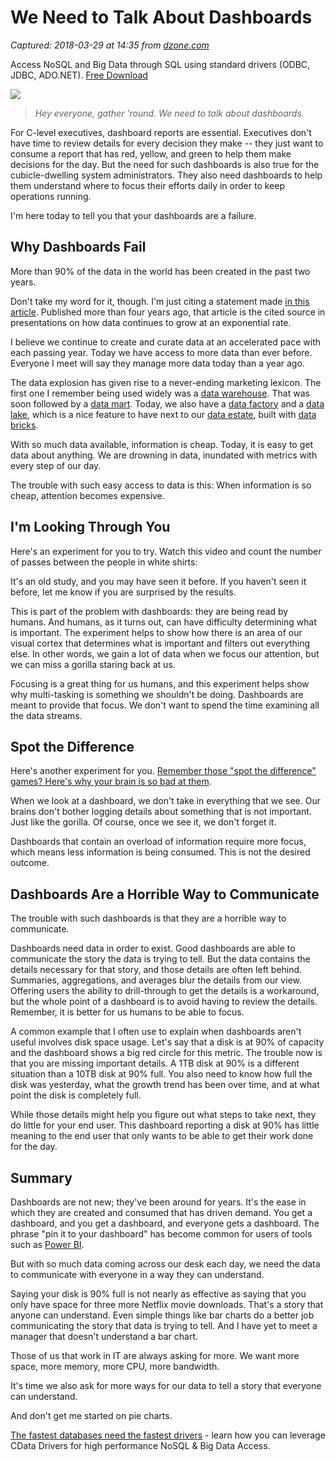 # We Need to Talk About Dashboards

_Captured: 2018-03-29 at 14:35 from [dzone.com](https://dzone.com/articles/we-need-to-talk-about-dashboards?edition=370196&utm_source=Zone%20Newsletter&utm_medium=email&utm_campaign=big%20data%202018-03-29)_

Access NoSQL and Big Data through SQL using standard drivers (ODBC, JDBC, ADO.NET). [Free Download ](https://dzone.com/go?i=250345&u=https%3A%2F%2Fwww.cdata.com%2Ftech%2Fbigdata%2F%3Futm_source%3Ddzone%26utm_medium%3Dbump3%2520)

![](https://thomaslarock.com/wp-content/uploads/2018/03/piechart-600x477.png?x74410)

> _Hey everyone, gather 'round. We need to talk about dashboards._

For C-level executives, dashboard reports are essential. Executives don't have time to review details for every decision they make -- they just want to consume a report that has red, yellow, and green to help them make decisions for the day. But the need for such dashboards is also true for the cubicle-dwelling system administrators. They also need dashboards to help them understand where to focus their efforts daily in order to keep operations running.

I'm here today to tell you that your dashboards are a failure.

## Why Dashboards Fail

More than 90% of the data in the world has been created in the past two years.

Don't take my word for it, though. I'm just citing a statement made [in this article](https://www.sciencedaily.com/releases/2013/05/130522085217.htm). Published more than four years ago, that article is the cited source in presentations on how data continues to grow at an exponential rate.

I believe we continue to create and curate data at an accelerated pace with each passing year. Today we have access to more data than ever before. Everyone I meet will say they manage more data today than a year ago.

The data explosion has given rise to a never-ending marketing lexicon. The first one I remember being used widely was a [data warehouse](http://searchsqlserver.techtarget.com/definition/data-warehouse). That was soon followed by a [data mart](http://searchsqlserver.techtarget.com/definition/data-mart). Today, we also have a [data factory](https://azure.microsoft.com/en-us/services/data-factory/) and a [data lake](http://searchaws.techtarget.com/definition/data-lake), which is a nice feature to have next to our [data estate](https://blogs.technet.microsoft.com/dataplatforminsider/2017/09/25/microsoft-for-the-modern-data-estate/), built with [data bricks](https://azure.microsoft.com/en-us/services/databricks/).

With so much data available, information is cheap. Today, it is easy to get data about anything. We are drowning in data, inundated with metrics with every step of our day.

The trouble with such easy access to data is this: When information is so cheap, attention becomes expensive.

## I'm Looking Through You

Here's an experiment for you to try. Watch this video and count the number of passes between the people in white shirts:

It's an old study, and you may have seen it before. If you haven't seen it before, let me know if you are surprised by the results.

This is part of the problem with dashboards: they are being read by humans. And humans, as it turns out, can have difficulty determining what is important. The experiment helps to show how there is an area of our visual cortex that determines what is important and filters out everything else. In other words, we gain a lot of data when we focus our attention, but we can miss a gorilla staring back at us.

Focusing is a great thing for us humans, and this experiment helps show why multi-tasking is something we shouldn't be doing. Dashboards are meant to provide that focus. We don't want to spend the time examining all the data streams.

## Spot the Difference

Here's another experiment for you. [Remember those "spot the difference" games? Here's why your brain is so bad at them](https://www.popsci.com/spot-difference-between-similar-pictures).

When we look at a dashboard, we don't take in everything that we see. Our brains don't bother logging details about something that is not important. Just like the gorilla. Of course, once we see it, we don't forget it.

Dashboards that contain an overload of information require more focus, which means less information is being consumed. This is not the desired outcome.

## Dashboards Are a Horrible Way to Communicate

The trouble with such dashboards is that they are a horrible way to communicate.

Dashboards need data in order to exist. Good dashboards are able to communicate the story the data is trying to tell. But the data contains the details necessary for that story, and those details are often left behind. Summaries, aggregations, and averages blur the details from our view. Offering users the ability to drill-through to get the details is a workaround, but the whole point of a dashboard is to avoid having to review the details. Remember, it is better for us humans to be able to focus.

A common example that I often use to explain when dashboards aren't useful involves disk space usage. Let's say that a disk is at 90% of capacity and the dashboard shows a big red circle for this metric. The trouble now is that you are missing important details. A 1TB disk at 90% is a different situation than a 10TB disk at 90% full. You also need to know how full the disk was yesterday, what the growth trend has been over time, and at what point the disk is completely full.

While those details might help you figure out what steps to take next, they do little for your end user. This dashboard reporting a disk at 90% has little meaning to the end user that only wants to be able to get their work done for the day.

## Summary

Dashboards are not new; they've been around for years. It's the ease in which they are created and consumed that has driven demand. You get a dashboard, and you get a dashboard, and everyone gets a dashboard. The phrase "pin it to your dashboard" has become common for users of tools such as [Power BI](https://powerbi.microsoft.com/en-us/).

But with so much data coming across our desk each day, we need the data to communicate with everyone in a way they can understand.

Saying your disk is 90% full is not nearly as effective as saying that you only have space for three more Netflix movie downloads. That's a story that anyone can understand. Even simple things like bar charts do a better job communicating the story that data is trying to tell. And I have yet to meet a manager that doesn't understand a bar chart.

Those of us that work in IT are always asking for more. We want more space, more memory, more CPU, more bandwidth.

It's time we also ask for more ways for our data to tell a story that everyone can understand.

And don't get me started on pie charts.

[The fastest databases need the fastest drivers](https://dzone.com/go?i=250346&u=https%3A%2F%2Fwww.cdata.com%2Fblog%2Fnews%2F20170601-bigquery-driver-comparison%3Futm_source%3Ddzone%26utm_medium%3Dbump4) \- learn how you can leverage CData Drivers for high performance NoSQL & Big Data Access.
